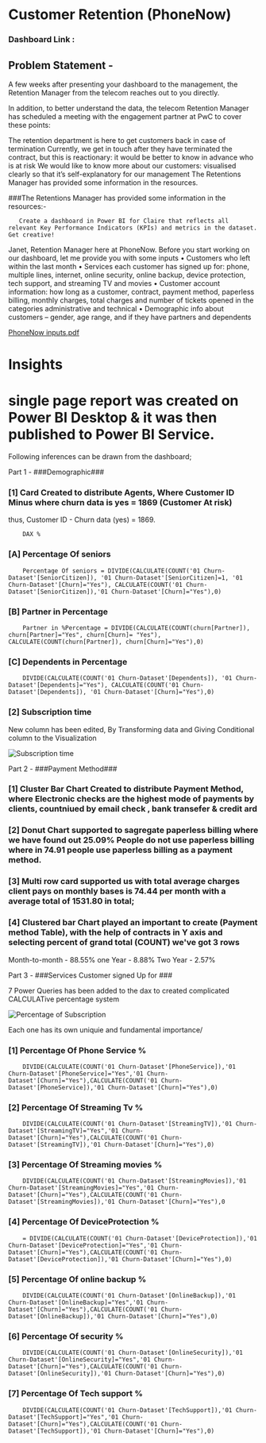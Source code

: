 # Customer Retention (PhoneNow)

### Dashboard Link : 

## Problem Statement -
A few weeks after presenting your dashboard to the management, the Retention Manager from the telecom reaches out to you directly.

In addition, to better understand the data, the telecom Retention Manager has scheduled a meeting with the engagement partner at PwC to cover these points:

The retention department is here to get customers back in case of termination 
Currently, we get in touch after they have terminated the contract, but this is reactionary: it would be better to know in advance who is at risk 
We would like to know more about our customers: visualised clearly so that it’s self-explanatory for our management
The Retentions Manager has provided some information in the resources.

###The Retentions Manager has provided some information in the resources:-

       Create a dashboard in Power BI for Claire that reflects all relevant Key Performance Indicators (KPIs) and metrics in the dataset. Get creative! 

Janet, Retention Manager here at PhoneNow. Before you start working on our dashboard, let me provide you with some inputs
• Customers who left within the last month
• Services each customer has signed up for: phone, multiple lines, internet, online security, online backup, device protection, tech 
support, and streaming TV and movies
• Customer account information: how long as a customer, contract, payment method, paperless billing, monthly charges, total charges 
and number of tickets opened in the categories administrative and technical
• Demographic info about customers – gender, age range, and if they have partners and dependents

[PhoneNow inputs.pdf](https://github.com/user-attachments/files/16829838/PhoneNow.inputs.pdf)

 

# Insights

# single page report was created on Power BI Desktop & it was then published to Power BI Service.

Following inferences can be drawn from the dashboard;


Part 1 - ###Demographic###

### [1] Card Created to distribute Agents, Where Customer ID Minus where churn data is yes = 1869 (Customer At risk) 
   
thus, Customer ID - Churn data (yes) = 1869.

     
        DAX %       
### [A] Percentage Of seniors
        Percentage Of seniors = DIVIDE(CALCULATE(COUNT('01 Churn-Dataset'[SeniorCitizen]), '01 Churn-Dataset'[SeniorCitizen]=1, '01 Churn-Dataset'[Churn]="Yes"), CALCULATE(COUNT('01 Churn-Dataset'[SeniorCitizen]),'01 Churn-Dataset'[Churn]="Yes"),0) 
    
### [B] Partner in Percentage
        Partner in %Percentage = DIVIDE(CALCULATE(COUNT(churn[Partner]), churn[Partner]="Yes", churn[Churn]= "Yes"), CALCULATE(COUNT(churn[Partner]), churn[Churn]="Yes"),0) 

### [C] Dependents in Percentage
        DIVIDE(CALCULATE(COUNT('01 Churn-Dataset'[Dependents]), '01 Churn-Dataset'[Dependents]="Yes"), CALCULATE(COUNT('01 Churn-Dataset'[Dependents]), '01 Churn-Dataset'[Churn]="Yes"),0) 

  
### [2] Subscription time
New column has been edited, By Transforming data and Giving Conditional column to the Visualization 

 
![Subscription time](https://github.com/user-attachments/assets/8df0d709-1c42-4479-8fc3-8c60e25f1df5)



Part 2 - ###Payment Method###

### [1] Cluster Bar Chart Created to distribute Payment Method, where Electronic checks are the highest mode of payments by clients, countniued by email check , bank transefer & credit  ard


### [2] Donut Chart supported to sagregate paperless billing where we have found out 25.09% People do not use paperless billing where in 74.91 people use paperless billing as a payment method.

### [3] Multi row card supported us with total average charges client pays on monthly bases is 74.44 per month with a average total of 1531.80 in total;


### [4] Clustered bar Chart played an important to create (Payment method Table), with the help of contracts in Y axis and selecting percent of grand total (COUNT) we've got 3 rows
Month-to-month - 88.55%
one Year - 8.88%
Two Year - 2.57%



Part 3 - ###Services Customer signed Up for ###

7 Power Queries has been added to the dax to created complicated CALCULATive percentage system

![Percentage of Subscription](https://github.com/user-attachments/assets/d55b72f7-3099-4ed7-b6ea-fa5c2912c113)

Each one has its own uniquie and fundamental importance/
      
### [1] Percentage Of Phone Service %
        DIVIDE(CALCULATE(COUNT('01 Churn-Dataset'[PhoneService]),'01 Churn-Dataset'[PhoneService]="Yes",'01 Churn-Dataset'[Churn]="Yes"),CALCULATE(COUNT('01 Churn-Dataset'[PhoneService]),'01 Churn-Dataset'[Churn]="Yes"),0) 
### [2] Percentage Of Streaming Tv %
        DIVIDE(CALCULATE(COUNT('01 Churn-Dataset'[StreamingTV]),'01 Churn-Dataset'[StreamingTV]="Yes",'01 Churn-Dataset'[Churn]="Yes"),CALCULATE(COUNT('01 Churn-Dataset'[StreamingTV]),'01 Churn-Dataset'[Churn]="Yes"),0)
### [3] Percentage Of Streaming movies %
        DIVIDE(CALCULATE(COUNT('01 Churn-Dataset'[StreamingMovies]),'01 Churn-Dataset'[StreamingMovies]="Yes",'01 Churn-Dataset'[Churn]="Yes"),CALCULATE(COUNT('01 Churn-Dataset'[StreamingMovies]),'01 Churn-Dataset'[Churn]="Yes"),0
### [4] Percentage Of DeviceProtection %
        = DIVIDE(CALCULATE(COUNT('01 Churn-Dataset'[DeviceProtection]),'01 Churn-Dataset'[DeviceProtection]="Yes",'01 Churn-Dataset'[Churn]="Yes"),CALCULATE(COUNT('01 Churn-Dataset'[DeviceProtection]),'01 Churn-Dataset'[Churn]="Yes"),0) 
### [5] Percentage Of online backup %
        DIVIDE(CALCULATE(COUNT('01 Churn-Dataset'[OnlineBackup]),'01 Churn-Dataset'[OnlineBackup]="Yes",'01 Churn-Dataset'[Churn]="Yes"),CALCULATE(COUNT('01 Churn-Dataset'[OnlineBackup]),'01 Churn-Dataset'[Churn]="Yes"),0)
### [6] Percentage Of security %
        DIVIDE(CALCULATE(COUNT('01 Churn-Dataset'[OnlineSecurity]),'01 Churn-Dataset'[OnlineSecurity]="Yes",'01 Churn-Dataset'[Churn]="Yes"),CALCULATE(COUNT('01 Churn-Dataset'[OnlineSecurity]),'01 Churn-Dataset'[Churn]="Yes"),0)
### [7] Percentage Of Tech support %
        DIVIDE(CALCULATE(COUNT('01 Churn-Dataset'[TechSupport]),'01 Churn-Dataset'[TechSupport]="Yes",'01 Churn-Dataset'[Churn]="Yes"),CALCULATE(COUNT('01 Churn-Dataset'[TechSupport]),'01 Churn-Dataset'[Churn]="Yes"),0)


        
        
